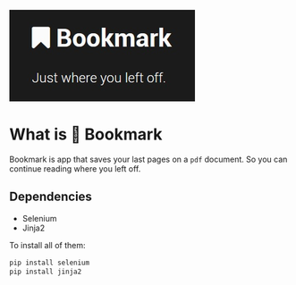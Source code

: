 ![Bookmark logo](./tools/logo/logo.jpg)

# What is :bookmark: Bookmark
Bookmark is app that saves your last pages on a `pdf` document. So you can continue reading where you left off.

## Dependencies
 * Selenium 
 * Jinja2 

To install all of them:

    pip install selenium
    pip install jinja2